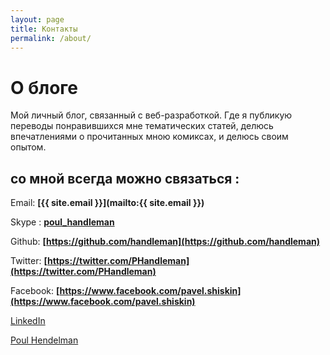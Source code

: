 ```yaml
---
layout: page
title: Контакты
permalink: /about/
---
```


# О блоге

Мой личный блог, связанный с веб-разработкой. Где я публикую переводы понравившихся мне тематических статей, делюсь впечатлениями о прочитанных мною комиксах, и делюсь своим опытом.

## со мной всегда можно связаться :
Email: **[{{ site.email }}](mailto:{{ site.email }})**

Skype : **[poul_handleman](skype:pavel.handleman@gmail.com)**

Github: **[https://github.com/handleman](https://github.com/handleman)**

Twitter: **[https://twitter.com/PHandleman](https://twitter.com/PHandleman)**

Facebook: **[https://www.facebook.com/pavel.shiskin](https://www.facebook.com/pavel.shiskin)**

[LinkedIn](https://www.linkedin.com/in/poul-hendelman-055b757a)

<script type="text/javascript" src="https://platform.linkedin.com/badges/js/profile.js" async defer></script>

<div class="LI-profile-badge"  data-version="v1" data-size="medium" data-locale="en_US" data-type="horizontal" data-theme="light" data-vanity="poul-hendelman-055b757a"><a class="LI-simple-link" href='https://by.linkedin.com/in/poul-hendelman-055b757a?trk=profile-badge'>Poul Hendelman</a></div>